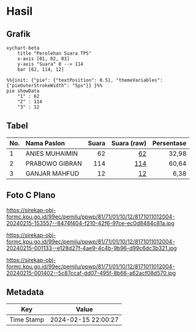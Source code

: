 # Hasil

## Grafik

```mermaid
xychart-beta
    title "Perolehan Suara TPS"
    x-axis [01, 02, 03]
    y-axis "Suara" 0 --> 114
    bar [62, 114, 12]
```

```mermaid
%%{init: {"pie": {"textPosition": 0.5}, "themeVariables": {"pieOuterStrokeWidth": "5px"}} }%%
pie showData
    "1" : 62
    "2" : 114
    "3" : 12
```

## Tabel

| No. | Nama Paslon    | Suara | Suara (raw) | Persentase |
|:--- |:-------------- | -----:| -----------:| ----------:|
| 1   | ANIES MUHAIMIN | 62    | [62][p-1]   | 32,98      |
| 2   | PRABOWO GIBRAN | 114   | [114][p-2]  | 60,64      |
| 3   | GANJAR MAHFUD  | 12    | [12][p-3]   | 6,38       |


[p-1]: https://github.com/gigit-pemilu/pemilu-2024-81-maluku/blob/main/pilpres/hitung-suara/sub/81-maluku/sub/71-kota-ambon/sub/01-nusaniwe/sub/1012-waihaong/sub/004-tps/sub/paslon-1.txt
[p-2]: https://github.com/gigit-pemilu/pemilu-2024-81-maluku/blob/main/pilpres/hitung-suara/sub/81-maluku/sub/71-kota-ambon/sub/01-nusaniwe/sub/1012-waihaong/sub/004-tps/sub/paslon-2.txt
[p-3]: https://github.com/gigit-pemilu/pemilu-2024-81-maluku/blob/main/pilpres/hitung-suara/sub/81-maluku/sub/71-kota-ambon/sub/01-nusaniwe/sub/1012-waihaong/sub/004-tps/sub/paslon-3.txt

## Foto C Plano

https://sirekap-obj-formc.kpu.go.id/99ec/pemilu/ppwp/81/71/01/10/12/8171011012004-20240215-153557--8474f404-f210-42f6-97ce-ec0d8484c81a.jpg

https://sirekap-obj-formc.kpu.go.id/99ec/pemilu/ppwp/81/71/01/10/12/8171011012004-20240215-001133--e128d27f-4ae9-4c4b-9b96-d99c6dc3b321.jpg

https://sirekap-obj-formc.kpu.go.id/99ec/pemilu/ppwp/81/71/01/10/12/8171011012004-20240215-001402--5c87ccaf-dd07-495f-8b66-a62acf08d570.jpg


## Metadata

| Key        | Value               |
| ---------- | ------------------- |
| Time Stamp | 2024-02-15 22:00:27 |



